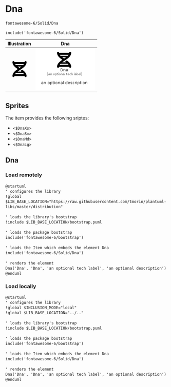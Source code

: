 # Dna


```text
fontawesome-6/Solid/Dna
```

```text
include('fontawesome-6/Solid/Dna')
```



| Illustration | Dna |
| :---: | :---: |
| ![illustration for Illustration](../../fontawesome-6/Solid/Dna.png) | ![illustration for Dna](../../fontawesome-6/Solid/Dna.Local.png) |



## Sprites
The item provides the following sriptes:

- `<$DnaXs>`
- `<$DnaSm>`
- `<$DnaMd>`
- `<$DnaLg>`





## Dna

### Load remotely
```plantuml
@startuml
' configures the library
!global $LIB_BASE_LOCATION="https://raw.githubusercontent.com/tmorin/plantuml-libs/master/distribution"

' loads the library's bootstrap
!include $LIB_BASE_LOCATION/bootstrap.puml

' loads the package bootstrap
include('fontawesome-6/bootstrap')

' loads the Item which embeds the element Dna
include('fontawesome-6/Solid/Dna')

' renders the element
Dna('Dna', 'Dna', 'an optional tech label', 'an optional description')
@enduml
```

### Load locally
```plantuml
@startuml
' configures the library
!global $INCLUSION_MODE="local"
!global $LIB_BASE_LOCATION="../.."

' loads the library's bootstrap
!include $LIB_BASE_LOCATION/bootstrap.puml

' loads the package bootstrap
include('fontawesome-6/bootstrap')

' loads the Item which embeds the element Dna
include('fontawesome-6/Solid/Dna')

' renders the element
Dna('Dna', 'Dna', 'an optional tech label', 'an optional description')
@enduml
```

